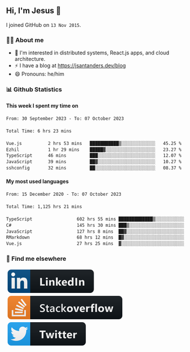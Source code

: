 ## Hi, I'm Jesus 👋

I joined GitHub on `13 Nov 2015`.

<!-- Talking about you -->

### 👨‍💻 About me

- 👦 I'm interested in distributed systems, React.js apps, and cloud architecture.
- ⚡️ I have a blog at <https://jsantanders.dev/blog>
- 😄 Pronouns: he/him

### 📊 Github Statistics

#### This week I spent my time on

<!--START_SECTION:weekly-->

```txt
From: 30 September 2023 - To: 07 October 2023

Total Time: 6 hrs 23 mins

Vue.js          2 hrs 53 mins   ███████████▒░░░░░░░░░░░░░   45.25 %
Ezhil           1 hr 29 mins    █████▓░░░░░░░░░░░░░░░░░░░   23.27 %
TypeScript      46 mins         ███░░░░░░░░░░░░░░░░░░░░░░   12.07 %
JavaScript      39 mins         ██▓░░░░░░░░░░░░░░░░░░░░░░   10.27 %
sshconfig       32 mins         ██░░░░░░░░░░░░░░░░░░░░░░░   08.37 %
```

<!--END_SECTION:weekly-->

#### My most used languages

<!--START_SECTION:alltime-->

```txt
From: 15 December 2020 - To: 07 October 2023

Total Time: 1,125 hrs 21 mins

TypeScript                 602 hrs 55 mins █████████████▒░░░░░░░░░░░   53.58 %
C#                         145 hrs 30 mins ███▒░░░░░░░░░░░░░░░░░░░░░   12.93 %
JavaScript                 127 hrs 8 mins  ██▓░░░░░░░░░░░░░░░░░░░░░░   11.30 %
RMarkdown                  68 hrs 12 mins  █▓░░░░░░░░░░░░░░░░░░░░░░░   06.06 %
Vue.js                     27 hrs 25 mins  ▓░░░░░░░░░░░░░░░░░░░░░░░░   02.44 %
```

<!--END_SECTION:alltime-->

### 📢 Find me elsewhere

<p>
  <a target="_blank" href="https://linkedin.com/in/jsantanders">
    <img src="https://github.com/jsantanders/jsantanders/blob/master/img/linkedin.svg" alt="LinkedIn" style="vertical-align:top; margin:4px">
  </a>
  
  <a target="_blank" href="https://stackoverflow.com/users/7318331/jesus-santander">
    <img src="https://github.com/jsantanders/jsantanders/blob/master/img/stackoverflow.svg" alt="StackOverflow" style="vertical-align:top; margin:4px">
  </a>
  
  <a target="_blank" href="http://twitter.com/jsantanders">
    <img src="https://github.com/jsantanders/jsantanders/blob/master/img/twitter.svg" alt="Twitter" style="vertical-align:top; margin:4px">
  </a>
</p>
